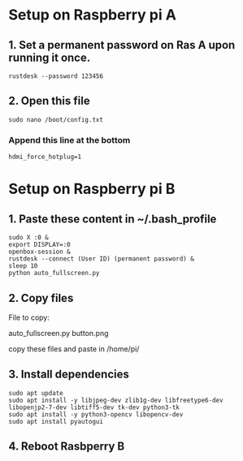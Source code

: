 # Setup on Raspberry pi A

## 1. Set a permanent password on Ras A upon running it once.
```
rustdesk --password 123456
```

## 2. Open this file

``` 
sudo nano /boot/config.txt
```
### Append this line at the bottom
```
hdmi_force_hotplug=1
```

# Setup on Raspberry pi B

## 1. Paste these content in ~/.bash_profile
```
sudo X :0 &
export DISPLAY=:0
openbox-session &
rustdesk --connect (User ID) (permanent password) &
sleep 10
python auto_fullscreen.py
```



## 2. Copy files

File to copy:

auto_fullscreen.py
button.png

copy these files and paste in /home/pi/

## 3. Install dependencies

```
sudo apt update
sudo apt install -y libjpeg-dev zlib1g-dev libfreetype6-dev libopenjp2-7-dev libtiff5-dev tk-dev python3-tk
sudo apt install -y python3-opencv libopencv-dev
sudo apt install pyautogui
```

## 4. Reboot Rasbperry B

